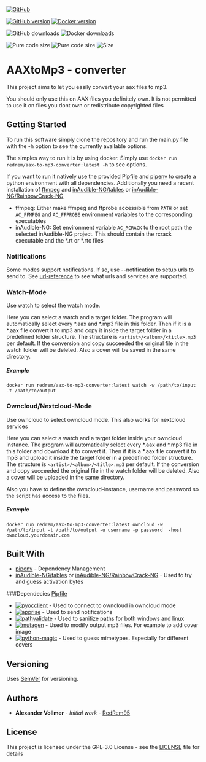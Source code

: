 [![GitHub](https://img.shields.io/github/license/RedRem95/aax-to-mp3-converter?style=for-the-badge)](LICENSE)

[![GitHub version](https://img.shields.io/github/v/release/redrem95/aax-to-mp3-converter?label=Version&sort=semver&style=for-the-badge&logo=github)](https://github.com/RedRem95/aax-to-mp3-converter)
[![Docker version](https://img.shields.io/docker/v/redrem/aax-to-mp3-converter?label=Version&sort=semver&style=for-the-badge&logo=docker)](https://hub.docker.com/repository/docker/redrem/aax-to-mp3-converter)

![GitHub downloads](https://img.shields.io/github/downloads/RedRem95/aax-to-mp3-converter/total?label=Downloads&style=for-the-badge&logo=github)
![Docker downloads](https://img.shields.io/docker/pulls/redrem/aax-to-mp3-converter?label=Downloads&style=for-the-badge&logo=docker)

![Pure code size](https://img.shields.io/github/repo-size/RedRem95/aax-to-mp3-converter?label=Repo%20Size&style=for-the-badge&logo=github)
![Pure code size](https://img.shields.io/github/languages/code-size/RedRem95/aax-to-mp3-converter?label=Code%20Size&style=for-the-badge&logo=github)
![Size](https://img.shields.io/docker/image-size/redrem/aax-to-mp3-converter/latest?label=Size&style=for-the-badge&logo=docker)

# AAXtoMp3 - converter

This project aims to let you easily convert your aax files to mp3.

You should only use this on AAX files you definitely own. It is not permitted to use it on files you dont own or redistribute copyrighted files

## Getting Started

To run this software simply clone the repository and run the main.py file with the -h option to see the currently available options.

The simples way to run it is by using docker. Simply use ``docker run redrem/aax-to-mp3-converter:latest -h`` to see options.

If you want to run it natively use the provided [Pipfile](Pipfile) and [pipenv](https://pipenv.pypa.io/en/latest/) to create a python environment with all dependencies.
Additionally you need a recent installation of [ffmpeg](https://ffmpeg.org/) and [inAudible-NG/tables](https://github.com/inAudible-NG/tables) or [inAudible-NG/RainbowCrack-NG](https://github.com/inAudible-NG/RainbowCrack-NG)

* ffmpeg: Either make ffmpeg and ffprobe accessible from ``PATH`` or set  ``AC_FFMPEG`` and ``AC_FFPROBE`` environment variables to the corresponding executables
* inAudible-NG: Set environment variable ``AC_RCRACK`` to the root path the selected inAudible-NG project. This should contain the rcrack executable and the *.rt or *.rtc files 

### Notifications

Some modes support notifications. If so, use --notification to setup urls to send to. See [url-reference](https://github.com/caronc/apprise#supported-notifications) to see what urls and services are supported.

### Watch-Mode

Use watch to select the watch mode.

Here you can select a watch and a target folder. The program will automatically select every *.aax and *.mp3 file in this folder.
Then if it is a *.aax file convert it to mp3 and copy it inside the target folder in a predefined folder structure.
The structure is ``<artist>/<album>/<title>.mp3`` per default. If the conversion and copy succeeded the original file in the watch folder will be deleted.
Also a cover will be saved in the same directory.

##### Example

``` shell script
docker run redrem/aax-to-mp3-converter:latest watch -w /path/to/input -t /path/to/output
```

### Owncloud/Nextcloud-Mode

Use owncloud to select owncloud mode. This also works for nextcloud services

Here you can select a watch and a target folder inside your owncloud instance. The program will automatically select every *.aax and *.mp3 file in this folder and download it to convert it.
Then if it is a *.aax file convert it to mp3 and upload it inside the target folder in a predefined folder structure.
The structure is ``<artist>/<album>/<title>.mp3`` per default. If the conversion and copy succeeded the original file in the watch folder will be deleted.
Also a cover will be uploaded in the same directory.

Also you have to define the owncloud-instance, username and password so the script has access to the files.

##### Example

``` shell script
docker run redrem/aax-to-mp3-converter:latest owncloud -w /path/to/input -t /path/to/output -u username -p password  -host owncloud.yourdomain.com
```

## Built With

* [pipenv](https://github.com/pypa/pipenv) - Dependency Management
* [inAudible-NG/tables](https://github.com/inAudible-NG/tables.git) or [inAudible-NG/RainbowCrack-NG](https://github.com/inAudible-NG/RainbowCrack-NG) - Used to try and guess activation bytes

###Dependecies [Pipfile](Pipfile)

* [![pyocclient](https://img.shields.io/github/pipenv/locked/dependency-version/redrem95/aax-to-mp3-converter/pyocclient?style=flat-square)](https://github.com/owncloud/pyocclient) - Used to connect to owncloud in owncloud mode 
* [![apprise](https://img.shields.io/github/pipenv/locked/dependency-version/redrem95/aax-to-mp3-converter/apprise?style=flat-square)](https://github.com/caronc/apprise) - Used to send notifications 
* [![pathvalidate](https://img.shields.io/github/pipenv/locked/dependency-version/redrem95/aax-to-mp3-converter/pathvalidate?style=flat-square)](https://github.com/thombashi/pathvalidate) - Used to sanitize paths for both windows and linux
* [![mutagen](https://img.shields.io/github/pipenv/locked/dependency-version/redrem95/aax-to-mp3-converter/mutagen?style=flat-square)](https://github.com/quodlibet/mutagen) - Used to modify output mp3 files. For example to add cover image
* [![python-magic](https://img.shields.io/github/pipenv/locked/dependency-version/redrem95/aax-to-mp3-converter/python-magic?style=flat-square)](https://github.com/ahupp/python-magic) - Used to guess mimetypes. Especially for different covers

## Versioning

Uses [SemVer](http://semver.org/) for versioning. 

## Authors

* **Alexander Vollmer** - *Initial work* - [RedRem95](https://github.com/RedRem95)

## License

This project is licensed under the GPL-3.0 License  - see the [LICENSE](LICENSE) file for details

